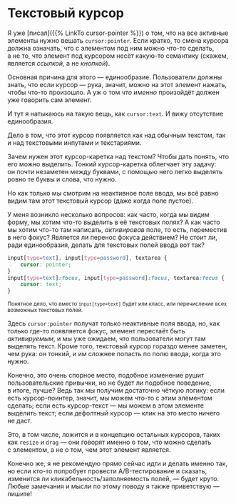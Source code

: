 # Текстовый курсор

Я уже [писал]({{% LinkTo cursor-pointer %}}) о том, что на все активные элементы нужно вешать `cursor:pointer`. Если кратко, то смена курсора должна означать, что с элементом под ним можно что-то сделать, а не то, что элемент под курсором несёт какую-то семантику (скажем, является _ссылкой_, а не _кнопкой_).

Основная причина для этого — единообразие. Пользователи должны знать, что если курсор — рука, значит, можно на этот элемент нажать, чтобы что-то произошло. А уж о том _что именно_ произойдёт должен уже говорить сам элемент.

И тут я натыкаюсь на такую вещь, как `cursor:text`. И вижу отсутствие единообразия.

Дело в том, что этот курсор появляется как над обычным текстом, так и над текстовыми инпутами и текстариями.

Зачем нужен этот курсор-каретка над текстом? Чтобы дать понять, что его можно выделить. Тонкий курсор-каретка облегчает эту задачу: он почти незаметен между буквами, с помощью него легко выделять ровно те буквы и слова, что нужно.

Но как только мы смотрим на неактивное поле ввода, мы всё равно видим там этот текстовый курсор (даже когда поле пустое).

У меня возникло несколько вопросов: как часто, когда мы видим форму, мы хотим что-то выделить в её текстовых полях? А как часто мы хотим что-то там написать, _активировав_ поле, то есть, переместив в него фокус? Является ли перенос фокуса действием? Не стоит ли, ради единообразия, делать для текстовых полей ввода вот так?

``` CSS
input[type=text], input[type=password], textarea {
    cursor: pointer;
}
input[type=text]:focus, input[type=password]:focus, textarea:focus {
    cursor: text;
}
```

<small>Понятное дело, что вместо `input[type=text]` будет или класс, или перечисление всех возможных текстовых полей.</small>

Здесь `cursor:pointer` получат только неактивные поля ввода, но, как только где-то появляется фокус, элемент перестаёт быть _активируемым_, и мы уже ожидаем, что пользователи могут там выделять текст. Кроме того, текстовый курсор гораздо менее заметен, чем рука: он тонкий, и им сложнее попасть по полю ввода, когда это нужно.

Конечно, это очень спорное место, подобное изменение рушит пользовательские привычки, но не будет ли подобное поведение, в итоге, лучше? Ведь так мы получим достаточно чёткую логику: если есть курсор-поинтер, значит, мы можем что-то с этим элементом сделать; если есть курсор-текст — мы можем в этом элементе выделить текст; если дефолтный курсор — клик на это место ничего не даст.

Это, в том числе, ложится и в концепцию остальных курсоров, таких как `resize` и `drag` — они говорят именно о том, что можно сделать с элементом, а не о том, чем этот элемент является.

Конечно же, я не рекомендую прямо сейчас идти и делать именно так, но если кто-то попробует провести A/B-тестирование и сказать, изменится ли кликабельность/заполняемость полей, — будет круто. Любые замечания и мысли по этому поводу я также приветствую — пишите!
